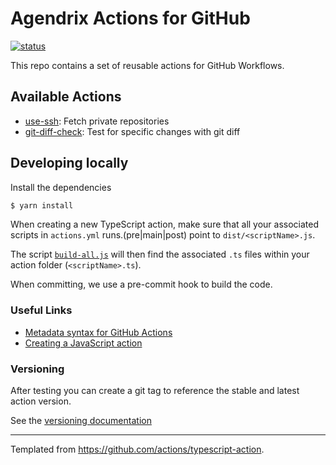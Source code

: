 # Agendrix Actions for GitHub

<a href="https://github.com/agendrix/actions/actions"><img alt="status" src="https://github.com/agendrix/actions/workflows/build-test/badge.svg"></a>

This repo contains a set of reusable actions for GitHub Workflows.

## Available Actions

- [use-ssh](./use-ssh/README.md): Fetch private repositories
- [git-diff-check](./git-diff-check/README.md): Test for specific changes with git diff

## Developing locally

Install the dependencies

```bash
$ yarn install
```

When creating a new TypeScript action, make sure that all your associated scripts in `actions.yml` runs.(pre|main|post) point to `dist/<scriptName>.js`.

The script [`build-all.js`](./build-all.js) will then find the associated `.ts` files within your action folder (`<scriptName>.ts`).

When committing, we use a pre-commit hook to build the code.

### Useful Links

- [Metadata syntax for GitHub Actions](https://help.github.com/en/actions/creating-actions/metadata-syntax-for-github-actions)
- [Creating a JavaScript action](https://help.github.com/en/actions/creating-actions/creating-a-javascript-action#commit-tag-and-push-your-action-to-github)

### Versioning

After testing you can create a git tag to reference the stable and latest action version.

See the [versioning documentation](https://github.com/actions/toolkit/blob/master/docs/action-versioning.md)

---

Templated from https://github.com/actions/typescript-action.
